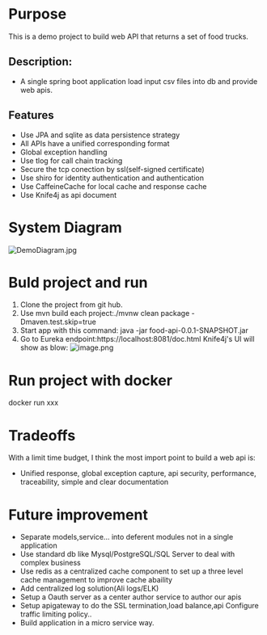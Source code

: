 # Purpose
This is a demo project to build web API that returns a set of food trucks.
## Description:
- A single spring boot application load input csv files into db and provide web apis.
## Features
- Use JPA and sqlite as data persistence strategy
- All APIs have a unified corresponding format
- Global exception handling
- Use tlog for call chain tracking
- Secure the tcp conection by ssl(self-signed certificate)
- Use shiro for identity authentication and authentication
- Use CaffeineCache for local cache and response cache
- Use Knife4j as api document
# System Diagram
![DemoDiagram.jpg](https://leowebsite.blob.core.windows.net/images/DemoDiagram.jpg)

# Buld project and run
1. Clone the project from git hub.
2. Use mvn build each project:./mvnw clean package -Dmaven.test.skip=true
3. Start app with this command: java -jar food-api-0.0.1-SNAPSHOT.jar
4. Go to Eureka endpoint:https://localhost:8081/doc.html Knife4j's UI will show as blow:
![image.png](https://leowebsite.blob.core.windows.net/images/eureka.png)
# Run project with docker
docker run xxx
# Tradeoffs
With a limit time budget, I think the most import point to build a web api is:
- Unified response, global exception capture, api security, performance, traceability, simple and clear documentation
# Future improvement
- Separate models,service... into deferent modules not in a single application
- Use standard db like Mysql/PostgreSQL/SQL Server to deal with complex business
- Use redis as a centralized cache component to set up a three level cache management to improve cache abaility
- Add centralized log solution(Ali logs/ELK)
- Setup a Oauth server as a center author service to author our apis
- Setup apigateway to do the SSL termination,load balance,api Configure traffic limiting policy..
- Build application in a micro service way.

